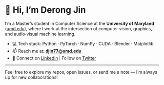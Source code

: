 # 👋 Hi, I’m Derong Jin

I’m a Master’s student in Computer Science at the **University of Maryland** ([umd.edu](https://umd.edu/)), where I work at the intersection of computer vision, graphics, and audio‑visual machine learning.

- 💻 Tech stack: Python · PyTorch · NumPy · CUDA · Blender · Matplotlib  
- 📫 Reach me at: **djin77@umd.edu**  
- 🔗 Connect on [LinkedIn](https://www.linkedin.com/in/derong-jin-663561256/) | Follow on [Twitter](https://twitter.com/DerongJin)

---

Feel free to explore my repos, open issues, or send me a note — I’m always up for new collaborations!
